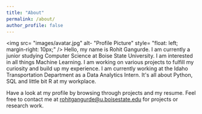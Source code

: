 ```yaml
---
title: "About"
permalink: /about/
author_profile: false
---
```

<img src= "images/avatar.jpg"
    alt- "Profile Picture"
    style= "float: left; margin-right: 10px;" />
Hello, my name is Rohit Gangurde. I am currently a junior studying Computer Science at Boise State University.
I am interested in all things Machine Learning. I am working on various projects to  fulfill my curiosity and build up my experience. 
I am currently working at the Idaho Transportation Department as a Data Analytics Intern. It's all about Python, SQL and little bit R at my workplace.

Have a look at my profile by browsing through projects and my resume. Feel free to contact me at rohitgangurde@u.boisestate.edu for projects or research work. 
